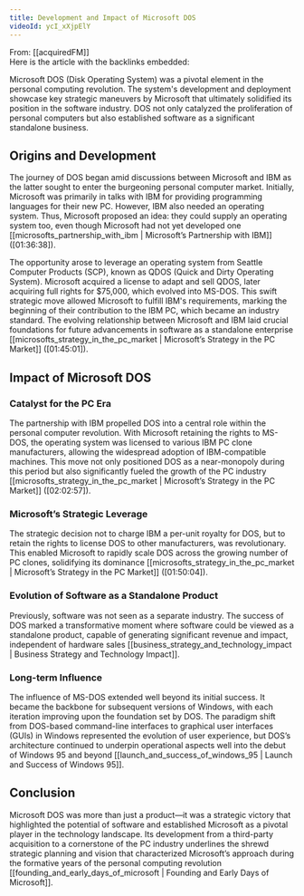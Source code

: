 ```yaml
---
title: Development and Impact of Microsoft DOS
videoId: ycI_xXjpElY
---
```


From: [[acquiredFM]] <br/> 
Here is the article with the backlinks embedded:

Microsoft DOS (Disk Operating System) was a pivotal element in the personal computing revolution. The system's development and deployment showcase key strategic maneuvers by Microsoft that ultimately solidified its position in the software industry. DOS not only catalyzed the proliferation of personal computers but also established software as a significant standalone business.

## Origins and Development

The journey of DOS began amid discussions between Microsoft and IBM as the latter sought to enter the burgeoning personal computer market. Initially, Microsoft was primarily in talks with IBM for providing programming languages for their new PC. However, IBM also needed an operating system. Thus, Microsoft proposed an idea: they could supply an operating system too, even though Microsoft had not yet developed one [[microsofts_partnership_with_ibm | Microsoft’s Partnership with IBM]] (<a class="yt-timestamp" data-t="01:36:38">[01:36:38]</a>).

The opportunity arose to leverage an operating system from Seattle Computer Products (SCP), known as QDOS (Quick and Dirty Operating System). Microsoft acquired a license to adapt and sell QDOS, later acquiring full rights for $75,000, which evolved into MS-DOS. This swift strategic move allowed Microsoft to fulfill IBM's requirements, marking the beginning of their contribution to the IBM PC, which became an industry standard. The evolving relationship between Microsoft and IBM laid crucial foundations for future advancements in software as a standalone enterprise [[microsofts_strategy_in_the_pc_market | Microsoft’s Strategy in the PC Market]] (<a class="yt-timestamp" data-t="01:45:01">[01:45:01]</a>).

## Impact of Microsoft DOS

### Catalyst for the PC Era

The partnership with IBM propelled DOS into a central role within the personal computer revolution. With Microsoft retaining the rights to MS-DOS, the operating system was licensed to various IBM PC clone manufacturers, allowing the widespread adoption of IBM-compatible machines. This move not only positioned DOS as a near-monopoly during this period but also significantly fueled the growth of the PC industry [[microsofts_strategy_in_the_pc_market | Microsoft’s Strategy in the PC Market]] (<a class="yt-timestamp" data-t="02:02:57">[02:02:57]</a>).

### Microsoft’s Strategic Leverage

The strategic decision not to charge IBM a per-unit royalty for DOS, but to retain the rights to license DOS to other manufacturers, was revolutionary. This enabled Microsoft to rapidly scale DOS across the growing number of PC clones, solidifying its dominance [[microsofts_strategy_in_the_pc_market | Microsoft’s Strategy in the PC Market]] (<a class="yt-timestamp" data-t="01:50:04">[01:50:04]</a>).

### Evolution of Software as a Standalone Product

Previously, software was not seen as a separate industry. The success of DOS marked a transformative moment where software could be viewed as a standalone product, capable of generating significant revenue and impact, independent of hardware sales [[business_strategy_and_technology_impact | Business Strategy and Technology Impact]].

### Long-term Influence

The influence of MS-DOS extended well beyond its initial success. It became the backbone for subsequent versions of Windows, with each iteration improving upon the foundation set by DOS. The paradigm shift from DOS-based command-line interfaces to graphical user interfaces (GUIs) in Windows represented the evolution of user experience, but DOS’s architecture continued to underpin operational aspects well into the debut of Windows 95 and beyond [[launch_and_success_of_windows_95 | Launch and Success of Windows 95]].

## Conclusion

Microsoft DOS was more than just a product—it was a strategic victory that highlighted the potential of software and established Microsoft as a pivotal player in the technology landscape. Its development from a third-party acquisition to a cornerstone of the PC industry underlines the shrewd strategic planning and vision that characterized Microsoft’s approach during the formative years of the personal computing revolution [[founding_and_early_days_of_microsoft | Founding and Early Days of Microsoft]].